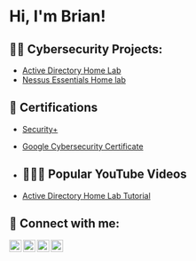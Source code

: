 <h1>Hi, I'm Brian! </h1>

<h2>👨‍💻 Cybersecurity Projects:</h2>

- [Active Directory Home Lab](https://github.com/brianmuwaya/ActiveDirectoryLab)
- [Nessus Essentials Home lab](https://github.com/brianmuwaya/ActiveDirectoryLab)
<h2>📄 Certifications</h2> 

- [Security+](https://github.com/brianmuwaya/ActiveDirectoryLab)
- [Google Cybersecurity Certificate](https://github.com/brianmuwaya/ActiveDirectoryLab)
- <h2>🧑🏼‍🍳 Popular YouTube Videos</h2>

- [Active Directory Home Lab Tutorial](https://www.youtube.com/watch?v=a83ASGn_V_s)
<h2> 🤳 Connect with me:</h2>

[<img align="left" alt="JoshMadakor | YouTube" width="22px" src="https://cdn.jsdelivr.net/npm/simple-icons@v3/icons/youtube.svg" />][youtube]
[<img align="left" alt="JoshMadakor | Twitter" width="22px" src="https://cdn.jsdelivr.net/npm/simple-icons@v3/icons/twitter.svg" />][twitter]
[<img align="left" alt="JoshMadakor | LinkedIn" width="22px" src="https://cdn.jsdelivr.net/npm/simple-icons@v3/icons/linkedin.svg" />][linkedin]
[<img align="left" alt="JoshMadakor | Instagram" width="22px" src="https://cdn.jsdelivr.net/npm/simple-icons@v3/icons/instagram.svg" />][instagram]

[twitter]: https://twitter.com/bryannryanz
[youtube]: https://www.youtube.com/@bryannryanz/featured
[instagram]: https://www.instagram.com/bryannryanz/
[linkedin]: https://linkedin.com/in/brianmuwaya

<!--
**joshmadakor1/joshmadakor1** is a ✨ _special_ ✨ repository because its `README.md` (this file) appears on your GitHub profile.

Here are some ideas to get you started:

- 🔭 I’m currently working on ...
- 🌱 I’m currently learning ...
- 👯 I’m looking to collaborate on ...
- 🤔 I’m looking for help with ...
- 💬 Ask me about ...
- 📫 How to reach me: ...
- 😄 Pronouns: ...
- ⚡ Fun fact: ...
-->
